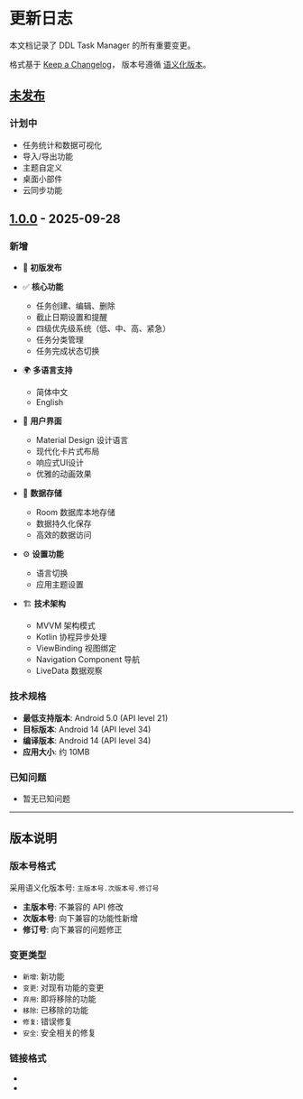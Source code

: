 # 更新日志

本文档记录了 DDL Task Manager 的所有重要变更。

格式基于 [Keep a Changelog](https://keepachangelog.com/zh-CN/1.0.0/)，
版本号遵循 [语义化版本](https://semver.org/lang/zh-CN/)。

## [未发布]

### 计划中
- 任务统计和数据可视化
- 导入/导出功能
- 主题自定义
- 桌面小部件
- 云同步功能

## [1.0.0] - 2025-09-28

### 新增
- 🎉 **初版发布**
- ✅ **核心功能**
  - 任务创建、编辑、删除
  - 截止日期设置和提醒
  - 四级优先级系统（低、中、高、紧急）
  - 任务分类管理
  - 任务完成状态切换

- 🌍 **多语言支持**
  - 简体中文
  - English

- 🎨 **用户界面**
  - Material Design 设计语言
  - 现代化卡片式布局
  - 响应式UI设计
  - 优雅的动画效果

- 💾 **数据存储**
  - Room 数据库本地存储
  - 数据持久化保存
  - 高效的数据访问

- ⚙️ **设置功能**
  - 语言切换
  - 应用主题设置

- 🏗️ **技术架构**
  - MVVM 架构模式
  - Kotlin 协程异步处理
  - ViewBinding 视图绑定
  - Navigation Component 导航
  - LiveData 数据观察

### 技术规格
- **最低支持版本**: Android 5.0 (API level 21)
- **目标版本**: Android 14 (API level 34)
- **编译版本**: Android 14 (API level 34)
- **应用大小**: 约 10MB

### 已知问题
- 暂无已知问题

---

## 版本说明

### 版本号格式
采用语义化版本号: `主版本号.次版本号.修订号`

- **主版本号**: 不兼容的 API 修改
- **次版本号**: 向下兼容的功能性新增
- **修订号**: 向下兼容的问题修正

### 变更类型
- `新增`: 新功能
- `变更`: 对现有功能的变更
- `弃用`: 即将移除的功能
- `移除`: 已移除的功能
- `修复`: 错误修复
- `安全`: 安全相关的修复

### 链接格式
- [未发布]: https://github.com/Soupcpu/DDL-Task-Manager/compare/v1.0.0...HEAD
- [1.0.0]: https://github.com/Soupcpu/DDL-Task-Manager/releases/tag/v1.0.0